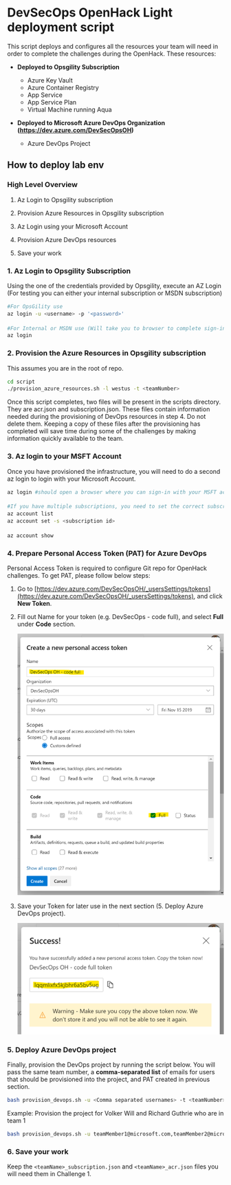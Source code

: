 # DevSecOps OpenHack Light deployment script

This script deploys and configures all the resources your team will need in order to complete the challenges during the OpenHack. These resources:

* **Deployed to Opsgility Subscription**
  * Azure Key Vault
  * Azure Container Registry
  * App Service
  * App Service Plan
  * Virtual Machine running Aqua

* **Deployed to Microsoft Azure DevOps Organization (<https://dev.azure.com/DevSecOpsOH>)**
  * Azure DevOps Project

## How to deploy lab env

### High Level Overview

1. Az Login to Opsgility subscription

2. Provision Azure Resources in Opsgility subscription

3. Az Login using your Microsoft Account

4. Provision Azure DevOps resources

5. Save your work

### 1. Az Login to Opsgility Subscription

Using the one of the credentials provided by Opsgility, execute an AZ Login (For testing you can either your internal subscription or MSDN subscription)

```bash
#For OpsGility use
az login -u <username> -p '<password>'

#For Internal or MSDN use (Will take you to browser to complete sign-in)
az login
```

### 2. Provision the Azure Resources in Opsgility subscription

This assumes you are in the root of repo.

```bash
cd script
./provision_azure_resources.sh -l westus -t <teamNumber>
```

Once this script completes, two files will be present in the scripts directory. They are acr.json and subscription.json. These files contain information needed during the provisioning of DevOps resources in step 4. Do not delete them. Keeping a copy of these files after the provisioning has completed will save time during some of the challenges by making information quickly available to the team.

### 3. Az login to your MSFT Account

Once you have provisioned the infrastructure, you will need to do a second az login to login with your Microsoft Account.

``` Bash
az login #should open a browser where you can sign-in with your MSFT account.

#If you have multiple subscriptions, you need to set the correct subscription.
az account list
az account set -s <subscription id>

az account show
```

### 4. Prepare Personal Access Token (PAT) for Azure DevOps

Personal Access Token is required to configure Git repo for OpenHack challenges. To get PAT, please follow below steps:

1. Go to [https://dev.azure.com/DevSecOpsOH/_usersSettings/tokens](https://dev.azure.com/DevSecOpsOH/_usersSettings/tokens), and click **New Token**.

1. Fill out Name for your token (e.g. DevSecOps - code full), and select **Full** under **Code** section.

    ![PAT create](images/PatCreate.png)

1. Save your Token for later use in the next section (5. Deploy Azure DevOps project).

    ![PAT OK](images/PatCreateOk.png)

### 5. Deploy Azure DevOps project

Finally, provision the DevOps project by running the script below. You will pass the same team number, a **comma-separated list** of emails for users that should be provisioned into the project, and PAT created in previous section.

```bash
bash provision_devops.sh -u <Comma separated usernames> -t <teamNumber> -s '<personalAccessToken>'
```

Example: Provision the project for Volker Will and Richard Guthrie who are in team 1

```bash
bash provision_devops.sh -u teamMember1@microsoft.com,teamMember2@microsoft.com -t 1 -s 'lqqmlixfx5sgfsfguu7bhsv5uggsdhjfkuhkhlljlkh2yyfgklsa'
```

### 6. Save your work

Keep the `<teamName>_subscription.json` and `<teamName>_acr.json` files you will need them in Challenge 1.
